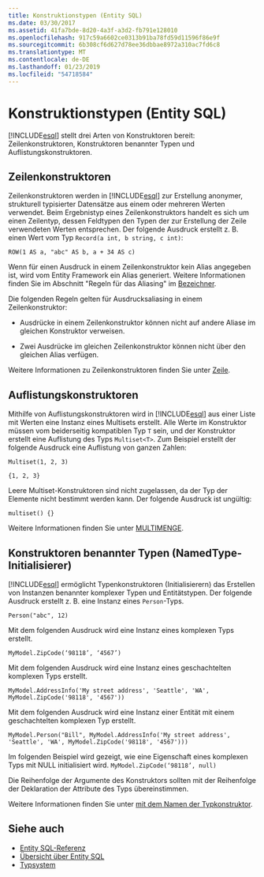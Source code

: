 ```yaml
---
title: Konstruktionstypen (Entity SQL)
ms.date: 03/30/2017
ms.assetid: 41fa7bde-8d20-4a3f-a3d2-fb791e128010
ms.openlocfilehash: 917c59a6602ce0313b91ba78fd59d11596f86e9f
ms.sourcegitcommit: 6b308cf6d627d78ee36dbbae8972a310ac7fd6c8
ms.translationtype: MT
ms.contentlocale: de-DE
ms.lasthandoff: 01/23/2019
ms.locfileid: "54718584"
---
```

# <a name="constructing-types-entity-sql"></a>Konstruktionstypen (Entity SQL)
[!INCLUDE[esql](../../../../../../includes/esql-md.md)] stellt drei Arten von Konstruktoren bereit: Zeilenkonstruktoren, Konstruktoren benannter Typen und Auflistungskonstruktoren.  
  
## <a name="row-constructors"></a>Zeilenkonstruktoren  
 Zeilenkonstruktoren werden in [!INCLUDE[esql](../../../../../../includes/esql-md.md)] zur Erstellung anonymer, strukturell typisierter Datensätze aus einem oder mehreren Werten verwendet. Beim Ergebnistyp eines Zeilenkonstruktors handelt es sich um einen Zeilentyp, dessen Feldtypen den Typen der zur Erstellung der Zeile verwendeten Werten entsprechen. Der folgende Ausdruck erstellt z. B. einen Wert vom Typ `Record(a int, b string, c int)`:  
  
 `ROW(1 AS a, "abc" AS b, a + 34 AS c)`  
  
 Wenn für einen Ausdruck in einem Zeilenkonstruktor kein Alias angegeben ist, wird vom Entity Framework ein Alias generiert. Weitere Informationen finden Sie im Abschnitt "Regeln für das Aliasing" im [Bezeichner](../../../../../../docs/framework/data/adonet/ef/language-reference/identifiers-entity-sql.md).  
  
 Die folgenden Regeln gelten für Ausdrucksaliasing in einem Zeilenkonstruktor:  
  
-   Ausdrücke in einem Zeilenkonstruktor können nicht auf andere Aliase im gleichen Konstruktor verweisen.  
  
-   Zwei Ausdrücke im gleichen Zeilenkonstruktor können nicht über den gleichen Alias verfügen.  
  
 Weitere Informationen zu Zeilenkonstruktoren finden Sie unter [Zeile](../../../../../../docs/framework/data/adonet/ef/language-reference/row-entity-sql.md).  
  
## <a name="collection-constructors"></a>Auflistungskonstruktoren  
 Mithilfe von Auflistungskonstruktoren wird in [!INCLUDE[esql](../../../../../../includes/esql-md.md)] aus einer Liste mit Werten eine Instanz eines Multisets erstellt. Alle Werte im Konstruktor müssen vom beiderseitig kompatiblen Typ `T` sein, und der Konstruktor erstellt eine Auflistung des Typs `Multiset<T>`. Zum Beispiel erstellt der folgende Ausdruck eine Auflistung von ganzen Zahlen:  
  
 `Multiset(1, 2, 3)`  
  
 `{1, 2, 3}`  
  
 Leere Multiset-Konstruktoren sind nicht zugelassen, da der Typ der Elemente nicht bestimmt werden kann. Der folgende Ausdruck ist ungültig:  
  
 `multiset() {}`  
  
 Weitere Informationen finden Sie unter [MULTIMENGE](../../../../../../docs/framework/data/adonet/ef/language-reference/multiset-entity-sql.md).  
  
## <a name="named-type-constructors-namedtype-initializers"></a>Konstruktoren benannter Typen (NamedType-Initialisierer)  
 [!INCLUDE[esql](../../../../../../includes/esql-md.md)] ermöglicht Typenkonstruktoren (Initialisierern) das Erstellen von Instanzen benannter komplexer Typen und Entitätstypen. Der folgende Ausdruck erstellt z. B. eine Instanz eines `Person`-Typs.  
  
 `Person("abc", 12)`  
  
 Mit dem folgenden Ausdruck wird eine Instanz eines komplexen Typs erstellt.  
  
 `MyModel.ZipCode(‘98118’, ‘4567’)`  
  
 Mit dem folgenden Ausdruck wird eine Instanz eines geschachtelten komplexen Typs erstellt.  
  
 `MyModel.AddressInfo('My street address', 'Seattle', 'WA', MyModel.ZipCode('98118', '4567'))`  
  
 Mit dem folgenden Ausdruck wird eine Instanz einer Entität mit einem geschachtelten komplexen Typ erstellt.  
  
 `MyModel.Person("Bill", MyModel.AddressInfo('My street address', 'Seattle', 'WA', MyModel.ZipCode('98118', '4567')))`  
  
 Im folgenden Beispiel wird gezeigt, wie eine Eigenschaft eines komplexen Typs mit NULL initialisiert wird. `MyModel.ZipCode(‘98118’, null)`  
  
 Die Reihenfolge der Argumente des Konstruktors sollten mit der Reihenfolge der Deklaration der Attribute des Typs übereinstimmen.  
  
 Weitere Informationen finden Sie unter [mit dem Namen der Typkonstruktor](../../../../../../docs/framework/data/adonet/ef/language-reference/named-type-constructor-entity-sql.md).  
  
## <a name="see-also"></a>Siehe auch
- [Entity SQL-Referenz](../../../../../../docs/framework/data/adonet/ef/language-reference/entity-sql-reference.md)
- [Übersicht über Entity SQL](../../../../../../docs/framework/data/adonet/ef/language-reference/entity-sql-overview.md)
- [Typsystem](../../../../../../docs/framework/data/adonet/ef/language-reference/type-system-entity-sql.md)
